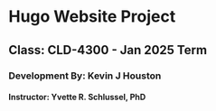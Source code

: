<h1>Hugo Website Project</h1>
<h2>Class: CLD-4300 - Jan 2025 Term</h2>
<h3>Development By: Kevin J Houston</h3>
<h4>Instructor: Yvette R. Schlussel, PhD</h4>
